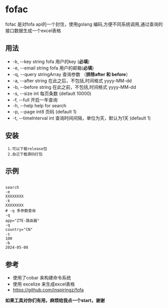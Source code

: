 # fofac

fofac 是对fofa api的一个封住，使用golang 编码,方便不同系统调用,通过查询的接口数据生成一个excel表格

## 用法

- -k, --key string fofa 用户的key (**必填**)
- -e, --email string fofa 用户的邮箱(**必填**)
- -q, --query stringArray 查询参数 （**排除after 和 before**）
- -a, --after string 在此之后，不包括,时间格式 yyyy-MM-dd
- -b, --before string 在此之前，不包括,时间格式 yyyy-MM-dd
- -s, --size int 每页条数 (default 10000)
- -f, --full 开启一年查询
- -h, --help help for search
- -p, --page int8 页码 (default 1)
- -t, --timeInterval int 查询时间间隔，单位为天，默认为1天 (default 1)

## 安装

```text
 1.可以下载release包
 2.自己下载源码打包
```

## 示例

```shell

search
-e
XXXXXXXX
-k
XXXXXXXX
# -q 多参数查询
-q  
app="ZTE-路由器"
-q
country="CN"
-s
100
-b
2024-05-08
```

## 参考

- 使用了cobar 来构建命令系统
- 使用 excelize 来生成excel表格
- https://github.com/inspiringz/fofa

**如果工具对你们有用，麻烦给我点一个start，谢谢**


